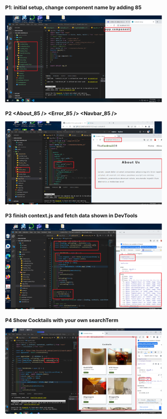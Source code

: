 ### P1: initial setup, change component name by adding 85

![](p1.png)

### P2 <About_85 /> <Error_85 /> <Navbar_85 />

![](p2.png)

### P3 finish context.js and fetch data shown in DevTools

![](p3.png)

### P4 Show Cocktails with your own searchTerm

![](p4.png)
